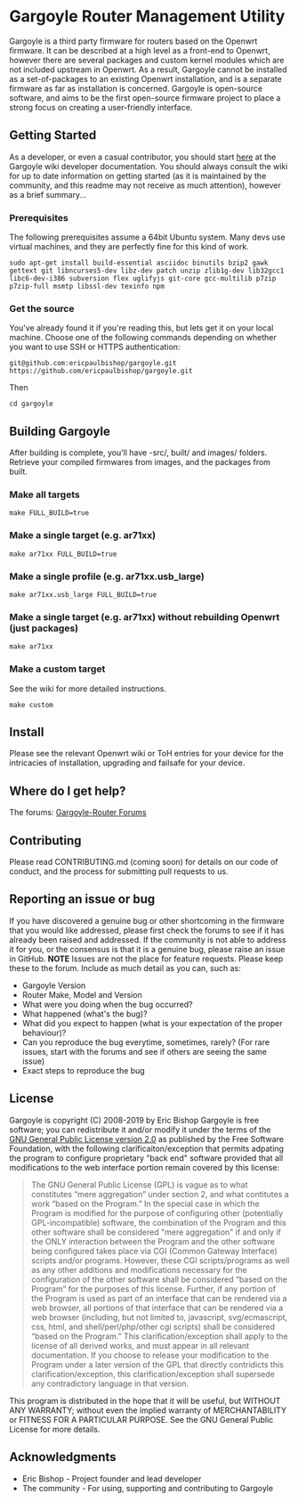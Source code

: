 # Gargoyle Router Management Utility

Gargoyle is a third party firmware for routers based on the Openwrt firmware. It can be described at a high level as a front-end to Openwrt, however there are several packages and custom kernel modules which are not included upstream in Openwrt. As a result, Gargoyle cannot be installed as a set-of-packages to an existing Openwrt installation, and is a separate firmware as far as installation is concerned.
Gargoyle is open-source software, and aims to be the first open-source firmware project to place a strong focus on creating a user-friendly interface.

## Getting Started

As a developer, or even a casual contributor, you should start [here](https://www.gargoyle-router.com/wiki/doku.php?id=developer_info) at the Gargoyle wiki developer documentation.
You should always consult the wiki for up to date information on getting started (as it is maintained by the community, and this readme may not receive as much attention), however as a brief summary...

### Prerequisites

The following prerequisites assume a 64bit Ubuntu system. Many devs use virtual machines, and they are perfectly fine for this kind of work.

```
sudo apt-get install build-essential asciidoc binutils bzip2 gawk gettext git libncurses5-dev libz-dev patch unzip zlib1g-dev lib32gcc1 libc6-dev-i386 subversion flex uglifyjs git-core gcc-multilib p7zip p7zip-full msmtp libssl-dev texinfo npm
```

### Get the source

You've already found it if you're reading this, but lets get it on your local machine. Choose one of the following commands depending on whether you want to use SSH or HTTPS authentication:

```
git@github.com:ericpaulbishop/gargoyle.git
https://github.com/ericpaulbishop/gargoyle.git
```

Then

```
cd gargoyle
```


## Building Gargoyle

After building is complete, you'll have <target>-src/, built/<target> and images/<target> folders. Retrieve your compiled firmwares from images, and the packages from built.

### Make all targets

```
make FULL_BUILD=true
```

### Make a single target (e.g. ar71xx)

```
make ar71xx FULL_BUILD=true
```

### Make a single profile (e.g. ar71xx.usb_large)

```
make ar71xx.usb_large FULL_BUILD=true
```

### Make a single target (e.g. ar71xx) without rebuilding Openwrt (just packages)

```
make ar71xx
```

### Make a custom target

See the wiki for more detailed instructions.

```
make custom
```

## Install

Please see the relevant Openwrt wiki or ToH entries for your device for the intricacies of installation, upgrading and failsafe for your device.

## Where do I get help?

The forums: [Gargoyle-Router Forums](https://www.gargoyle-router.com/phpbb/index.php)

## Contributing

Please read CONTRIBUTING.md (coming soon) for details on our code of conduct, and the process for submitting pull requests to us.

## Reporting an issue or bug

If you have discovered a genuine bug or other shortcoming in the firmware that you would like addressed, please first check the forums to see if it has already been raised and addressed. If the community is not able to address it for you, or the consensus is that it is a genuine bug, please raise an issue in GitHub.
**NOTE** Issues are not the place for feature requests. Please keep these to the forum.
Include as much detail as you can, such as:
* Gargoyle Version
* Router Make, Model and Version
* What were you doing when the bug occurred?
* What happened (what's the bug)?
* What did you expect to happen (what is your expectation of the proper behaviour)?
* Can you reproduce the bug everytime, sometimes, rarely? (For rare issues, start with the forums and see if others are seeing the same issue)
* Exact steps to reproduce the bug

## License

Gargoyle is copyright (C) 2008-2019 by Eric Bishop
Gargoyle is free software; you can redistribute it and/or modify it under the terms of the [GNU General Public License version 2.0](http://www.gnu.org/licenses/gpl-2.0.html) as published by the Free Software Foundation, with the following clarificaiton/exception that permits adpating the program to configure proprietary "back end" software provided that all modifications to the web interface portion remain covered by this license:

> The GNU General Public License (GPL) is vague as to what constitutes “mere aggregation” under section 2, and what contitutes a work “based on the Program.” In the special case in which the Program is modified for the purpose of configuring other (potentially GPL-incompatible) software, the combination of the Program and this other software shall be considered "mere aggregation" if and only if the ONLY interaction between the Program and the other software being configured takes place via CGI (Common Gateway Interface) scripts and/or programs. However, these CGI scripts/programs as well as any other additions and modifications necessary for the configuration of the other software shall be considered “based on the Program” for the purposes of this license. Further, if any portion of the Program is used as part of an interface that can be rendered via a web browser, all portions of that interface that can be rendered via a web browser (including, but not limited to, javascript, svg/ecmascript, css, html, and shell/perl/php/other cgi scripts) shall be considered “based on the Program.”
> This clarification/exception shall apply to the license of all derived works, and must appear in all relevant documentation. If you choose to release your modification to the Program under a later version of the GPL that directly contridicts this clarification/exception, this clarification/exception shall supersede any contradictory language in that version.

This program is distributed in the hope that it will be useful, but WITHOUT ANY WARRANTY; without even the implied warranty of MERCHANTABILITY or FITNESS FOR A PARTICULAR PURPOSE. See the GNU General Public License for more details.

## Acknowledgments

* Eric Bishop - Project founder and lead developer
* The community - For using, supporting and contributing to Gargoyle
